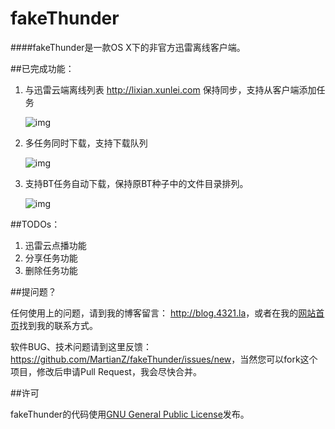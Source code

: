 fakeThunder
===========

####fakeThunder是一款OS X下的非官方迅雷离线客户端。


##已完成功能：

1. 与迅雷云端离线列表 http://lixian.xunlei.com 保持同步，支持从客户端添加任务

	![img](http://ww2.sinaimg.cn/large/a6131aedjw1dv75pzu9f8j.jpg)

2. 多任务同时下载，支持下载队列

	![img](http://ww1.sinaimg.cn/large/a6131aedjw1dv75sui5jbj.jpg)
	
3. 支持BT任务自动下载，保持原BT种子中的文件目录排列。

	![img](http://ww2.sinaimg.cn/large/a6131aedjw1dv75tmsxe5j.jpg)

	
##TODOs：

1. 迅雷云点播功能
2. 分享任务功能
3. 删除任务功能

##提问题？

任何使用上的问题，请到我的博客留言： <http://blog.4321.la>，或者在我的[网站首页](http://martianz.cn)找到我的联系方式。

软件BUG、技术问题请到这里反馈：<https://github.com/MartianZ/fakeThunder/issues/new>，当然您可以fork这个项目，修改后申请Pull Request，我会尽快合并。


##许可

fakeThunder的代码使用[GNU General Public License](http://www.gnu.org/licenses/gpl.html)发布。
